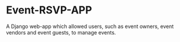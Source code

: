 # Event-RSVP-APP
A Django web-app which allowed users, such as event owners, event vendors and event guests, to manage events.
